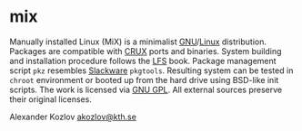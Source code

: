 mix
===

Manually installed Linux (MiX) is a minimalist
[GNU](http://www.gnu.org/)/[Linux](https://www.kernel.org/) distribution.
Packages are compatible with [CRUX](https://crux.nu/) ports and
binaries.  System building and installation procedure follows the
[LFS](http://www.linuxfromscratch.org/) book.  Package management script
`pkz` resembles [Slackware](http://www.slackware.com/) `pkgtools`.
Resulting system can be tested in `chroot` environment or booted up
from the hard drive using BSD-like init scripts.  The work is licensed via
[GNU GPL](http://www.gnu.org/copyleft/gpl.html).  All external sources
preserve their original licenses.

Alexander Kozlov <akozlov@kth.se>  
